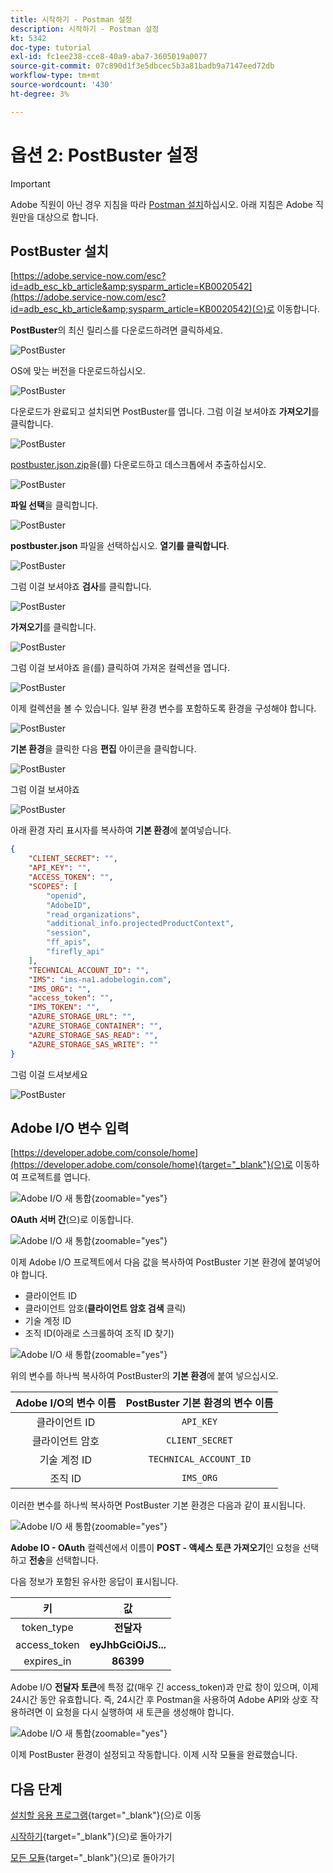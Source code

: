 ```yaml
---
title: 시작하기 - Postman 설정
description: 시작하기 - Postman 설정
kt: 5342
doc-type: tutorial
exl-id: fc1ee238-cce8-40a9-aba7-3605019a0077
source-git-commit: 07c890d1f3e5dbcec5b3a81badb9a7147eed72db
workflow-type: tm+mt
source-wordcount: '430'
ht-degree: 3%

---
```


# 옵션 2: PostBuster 설정

>[!IMPORTANT]
>
>Adobe 직원이 아닌 경우 지침을 따라 [Postman 설치](./ex7.md)하십시오. 아래 지침은 Adobe 직원만을 대상으로 합니다.

## PostBuster 설치

[https://adobe.service-now.com/esc?id=adb_esc_kb_article&amp;sysparm_article=KB0020542](https://adobe.service-now.com/esc?id=adb_esc_kb_article&amp;sysparm_article=KB0020542)(으)로 이동합니다.

**PostBuster**&#x200B;의 최신 릴리스를 다운로드하려면 클릭하세요.

![PostBuster](./images/pb1.png)

OS에 맞는 버전을 다운로드하십시오.

![PostBuster](./images/pb2.png)

다운로드가 완료되고 설치되면 PostBuster를 엽니다. 그럼 이걸 보셔야죠 **가져오기**&#x200B;를 클릭합니다.

![PostBuster](./images/pb3.png)

[postbuster.json.zip](./../../../assets/postman/postbuster.json.zip)을(를) 다운로드하고 데스크톱에서 추출하십시오.

![PostBuster](./images/pbpb.png)

**파일 선택**&#x200B;을 클릭합니다.

![PostBuster](./images/pb4.png)

**postbuster.json** 파일을 선택하십시오. **열기를 클릭합니다**.

![PostBuster](./images/pb5.png)

그럼 이걸 보셔야죠 **검사**&#x200B;를 클릭합니다.

![PostBuster](./images/pb6.png)

**가져오기**&#x200B;를 클릭합니다.

![PostBuster](./images/pb7.png)

그럼 이걸 보셔야죠 을(를) 클릭하여 가져온 컬렉션을 엽니다.

![PostBuster](./images/pb8.png)

이제 컬렉션을 볼 수 있습니다. 일부 환경 변수를 포함하도록 환경을 구성해야 합니다.

![PostBuster](./images/pb9.png)

**기본 환경**&#x200B;을 클릭한 다음 **편집** 아이콘을 클릭합니다.

![PostBuster](./images/pb10.png)

그럼 이걸 보셔야죠

![PostBuster](./images/pb11.png)

아래 환경 자리 표시자를 복사하여 **기본 환경**&#x200B;에 붙여넣습니다.

```json
{
	"CLIENT_SECRET": "",
	"API_KEY": "",
	"ACCESS_TOKEN": "",
	"SCOPES": [
		"openid",
		"AdobeID",
		"read_organizations", 
		"additional_info.projectedProductContext", 
		"session",
		"ff_apis",
		"firefly_api"
	],
	"TECHNICAL_ACCOUNT_ID": "",
	"IMS": "ims-na1.adobelogin.com",
	"IMS_ORG": "",
	"access_token": "",
	"IMS_TOKEN": "",
	"AZURE_STORAGE_URL": "",
	"AZURE_STORAGE_CONTAINER": "",
	"AZURE_STORAGE_SAS_READ": "",
	"AZURE_STORAGE_SAS_WRITE": ""
}
```

그럼 이걸 드셔보세요

![PostBuster](./images/pb12.png)

## Adobe I/O 변수 입력

[https://developer.adobe.com/console/home](https://developer.adobe.com/console/home){target="_blank"}(으)로 이동하여 프로젝트를 엽니다.

![Adobe I/O 새 통합](./images/iopr.png){zoomable="yes"}

**OAuth 서버 간**(으)로 이동합니다.

![Adobe I/O 새 통합](./images/iopbvar1.png){zoomable="yes"}

이제 Adobe I/O 프로젝트에서 다음 값을 복사하여 PostBuster 기본 환경에 붙여넣어야 합니다.

- 클라이언트 ID
- 클라이언트 암호(**클라이언트 암호 검색** 클릭)
- 기술 계정 ID
- 조직 ID(아래로 스크롤하여 조직 ID 찾기)

![Adobe I/O 새 통합](./images/iopbvar2.png){zoomable="yes"}

위의 변수를 하나씩 복사하여 PostBuster의 **기본 환경**&#x200B;에 붙여 넣으십시오.

| Adobe I/O의 변수 이름 | PostBuster 기본 환경의 변수 이름 |
|:-------------:| :---------------:| 
| 클라이언트 ID | `API_KEY` |
| 클라이언트 암호 | `CLIENT_SECRET` |
| 기술 계정 ID | `TECHNICAL_ACCOUNT_ID` |
| 조직 ID | `IMS_ORG` |

이러한 변수를 하나씩 복사하면 PostBuster 기본 환경은 다음과 같이 표시됩니다.

![Adobe I/O 새 통합](./images/iopbvar3.png){zoomable="yes"}

**Adobe IO - OAuth** 컬렉션에서 이름이 **POST - 액세스 토큰 가져오기**&#x200B;인 요청을 선택하고 **전송**&#x200B;을 선택합니다.

다음 정보가 포함된 유사한 응답이 표시됩니다.

| 키 | 값 |
|:-------------:| :---------------:| 
| token_type | **전달자** |
| access_token | **eyJhbGciOiJS...** |
| expires_in | **86399** |

Adobe I/O **전달자 토큰**&#x200B;에 특정 값(매우 긴 access_token)과 만료 창이 있으며, 이제 24시간 동안 유효합니다. 즉, 24시간 후 Postman을 사용하여 Adobe API와 상호 작용하려면 이 요청을 다시 실행하여 새 토큰을 생성해야 합니다.

![Adobe I/O 새 통합](./images/iopbvar4.png){zoomable="yes"}

이제 PostBuster 환경이 설정되고 작동합니다. 이제 시작 모듈을 완료했습니다.

## 다음 단계

[설치할 응용 프로그램](./ex9.md){target="_blank"}(으)로 이동

[시작하기](./getting-started.md){target="_blank"}(으)로 돌아가기

[모든 모듈](./../../../overview.md){target="_blank"}(으)로 돌아가기
